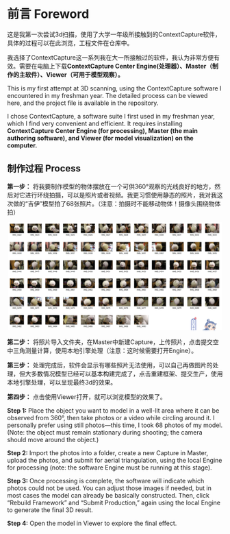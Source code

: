 # 前言 Foreword
这是我第一次尝试3d扫描，使用了大学一年级所接触到的ContextCapture软件，具体的过程可以在此浏览，工程文件在仓库中。

我选择了ContextCapture这一系列我在大一所接触过的软件，我认为非常方便有效。需要在电脑上下载**ContextCapture Center Engine(处理器）、Master（制作的主软件）、Viewer（可用于模型观察）。**

This is my first attempt at 3D scanning, using the ContextCapture software I encountered in my freshman year. The detailed process can be viewed here, and the project file is available in the repository.

I chose ContextCapture, a software suite I first used in my freshman year, which I find very convenient and efficient. It requires installing **ContextCapture Center Engine (for processing), Master (the main authoring software), and Viewer (for model visualization) on the computer.**

## 制作过程 Process
**第一步：** 将我要制作模型的物体摆放在一个可供360°观察的光线良好的地方，然后对它进行环绕拍摄，可以是照片或者视频。我更习惯使用静态的照片，我对我这次做的“吉伊”模型拍了68张照片。（注意：拍摄时不能移动物体！摄像头围绕物体拍）
<p align="center">
<img src="illustrating picture/chii原照片.png" alt="loading" width="500"/>
</p >

**第二步：** 将照片导入文件夹，在Master中新建Capture，上传照片，点击提交空中三角测量计算，使用本地引擎处理（注意：这时候需要打开Engine）。

**第三步：** 处理完成后，软件会显示有哪些照片无法使用，可以自己再做图片的处理，但大多数情况模型已经可以基本构建完成了，点击重建框架、提交生产，使用本地引擎处理，可以呈现最终3d的效果。

**第四步：** 点击使用Viewer打开，就可以浏览模型的效果了。

**Step 1:** Place the object you want to model in a well-lit area where it can be observed from 360°, then take photos or a video while circling around it. I personally prefer using still photos—this time, I took 68 photos of my model. (Note: the object must remain stationary during shooting; the camera should move around the object.)

**Step 2:** Import the photos into a folder, create a new Capture in Master, upload the photos, and submit for aerial triangulation, using the local Engine for processing (note: the software Engine must be running at this stage).

**Step 3:**  Once processing is complete, the software will indicate which photos could not be used. You can adjust those images if needed, but in most cases the model can already be basically constructed. Then, click “Rebuild Framework” and “Submit Production,” again using the local Engine to generate the final 3D result.

**Step 4:**  Open the model in Viewer to explore the final effect.
